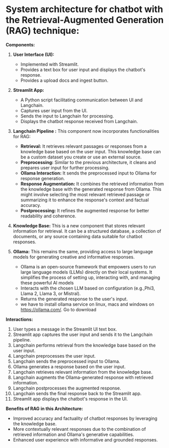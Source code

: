 # System architecture for chatbot with the Retrieval-Augmented Generation (RAG) technique:

**Components:**

1. **User Interface (UI):**

   - Implemented with Streamlit.
   - Provides a text box for user input and displays the chatbot's response.
   - Provides a upload docs and ingest button.

2. **Streamlit App:**

   - A Python script facilitating communication between UI and Langchain.
   - Captures user input from the UI.
   - Sends the input to Langchain for processing.
   - Displays the chatbot response received from Langchain.

3. **Langchain Pipeline :** This component now incorporates functionalities for RAG:

   - **Retrieval:** It retrieves relevant passages or responses from a knowledge base based on the user input. This knowledge base can be a custom dataset you create or use an external source.
   - **Preprocessing:** Similar to the previous architecture, it cleans and prepares user input for further processing.
   - **Ollama Interaction:** It sends the preprocessed input to Ollama for response generation.
   - **Response Augmentation:** It combines the retrieved information from the knowledge base with the generated response from Ollama. This might involve selecting the most relevant retrieved passage or summarizing it to enhance the response's context and factual accuracy.
   - **Postprocessing:** It refines the augmented response for better readability and coherence.

4. **Knowledge Base:** This is a new component that stores relevant information for retrieval. It can be a structured database, a collection of documents, or any source containing data suitable for chatbot responses.

5. **Ollama:** This remains the same, providing access to large language models for generating creative and informative responses.
   - Ollama is an open-source framework that empowers users to run large language models (LLMs) directly on their local systems. It simplifies the process of setting up, interacting with, and managing these powerful AI models
   - Interacts with the chosen LLM based on configuration (e.g.,Phi3, Llama 2, Llama 3, or Mistral).
   - Returns the generated response to the user's input.
   - we have to install ollama service on linux, macs and windows on https://ollama.com/. Go to download

**Interactions:**

1. User types a message in the Streamlit UI text box.
2. Streamlit app captures the user input and sends it to the Langchain pipeline.
3. Langchain performs retrieval from the knowledge base based on the user input.
4. Langchain preprocesses the user input.
5. Langchain sends the preprocessed input to Ollama.
6. Ollama generates a response based on the user input.
7. Langchain retrieves relevant information from the knowledge base.
8. Langchain augments the Ollama-generated response with retrieved information.
9. Langchain postprocesses the augmented response.
10. Langchain sends the final response back to the Streamlit app.
11. Streamlit app displays the chatbot's response in the UI.

**Benefits of RAG in this Architecture:**

- Improved accuracy and factuality of chatbot responses by leveraging the knowledge base.
- More contextually relevant responses due to the combination of retrieved information and Ollama's generative capabilities.
- Enhanced user experience with informative and grounded responses.

